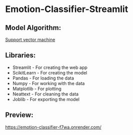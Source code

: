 # Emotion-Classifier-Streamlit
## Model Algorithm:
[Support vector machine](https://en.wikipedia.org/wiki/Support_vector_machine)

## Libraries:
* Streamlit - For creating the web app
* ScikitLearn - For creating the model
* Pandas - For loading the data
* Numpy - For working with the data
* Matplotlib - For plotting
* Neattext - For cleaning the data
* Joblib - For exporting the model

## Preview:
https://emotion-classifier-f7wa.onrender.com/
